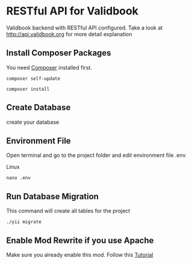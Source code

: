 RESTful API for Validbook
==================================================

Validbook backend with RESTful API configured. Take a look at http://api.validbook.org for more detail explanation

## Install Composer Packages
You need [Composer](http://getcomposer.org) installed first.
```
composer self-update
```
```
composer install
```

## Create Database
create your database

## Environment File
Open terminal and go to the project folder and edit environment file .env

Linux
```
nano .env
```

## Run Database Migration
This command will create all tables for the project

```
./yii migrate
```

## Enable Mod Rewrite if you use Apache
Make sure you already enable this mod. Follow this [Tutorial](http://stackoverflow.com/questions/869092/how-to-enable-mod-rewrite-for-apache-2-2)